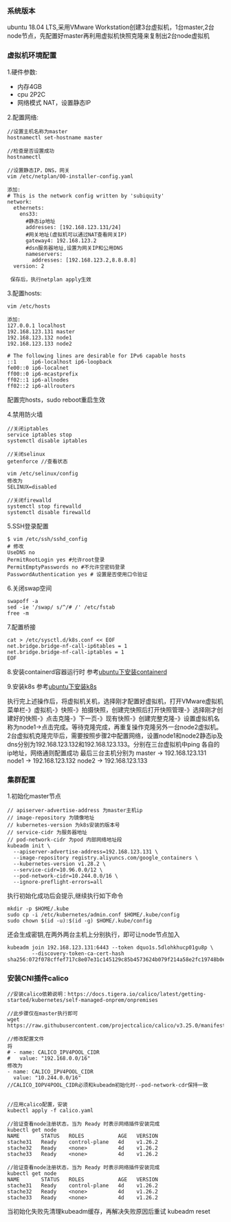 ### 系统版本
ubuntu 18.04 LTS,采用VMware Workstation创建3台虚拟机，1台master,2台node节点，先配置好master再利用虚拟机快照克隆来复制出2台node虚拟机

### 虚拟机环境配置
1.硬件参数:
- 内存4GB
- cpu 2P2C
- 网络模式 NAT，设置静态IP

2.配置网络:
```
//设置主机名称为master
hostnamectl set-hostname master

//检查是否设置成功
hostnamectl

//设置静态IP，DNS，网关
vim /etc/netplan/00-installer-config.yaml

添加:
# This is the network config written by 'subiquity'
network:
  ethernets:
    ens33:
      #静态ip地址
      addresses: [192.168.123.131/24]
      #网关地址(虚拟机可以通过NAT查看网关IP)
      gateway4: 192.168.123.2
      #dsn服务器地址,设置为网关IP和公用DNS
      nameservers:
        addresses: [192.168.123.2,8.8.8.8]
  version: 2

 保存后，执行netplan apply生效
```

3.配置hosts:
```
vim /etc/hosts

添加:
127.0.0.1 localhost
192.168.123.131 master
192.168.123.132 node1
192.168.123.133 node2

# The following lines are desirable for IPv6 capable hosts
::1     ip6-localhost ip6-loopback
fe00::0 ip6-localnet
ff00::0 ip6-mcastprefix
ff02::1 ip6-allnodes
ff02::2 ip6-allrouters
```
配置完hosts，sudo reboot重启生效

4.禁用防火墙
```
//关闭iptables
service iptables stop
systemctl disable iptables

//关闭selinux
getenforce //查看状态

vim /etc/selinux/config
修改为
SELINUX=disabled

//关闭firewalld
systemctl stop firewalld
systemctl disable firewalld

```

5.SSH登录配置
```
$ vim /etc/ssh/sshd_config
# 修改
UseDNS no
PermitRootLogin yes #允许root登录
PermitEmptyPasswords no #不允许空密码登录
PasswordAuthentication yes # 设置是否使用口令验证
```

6.关闭swap空间
```
swapoff -a
sed -ie '/swap/ s/^/# /' /etc/fstab 
free -m
```

7.配置桥接
```
cat > /etc/sysctl.d/k8s.conf << EOF
net.bridge.bridge-nf-call-ip6tables = 1
net.bridge.bridge-nf-call-iptables = 1
EOF
```

8.安装containerd容器运行时
参考[ubuntu下安装containerd](./install-containerd.md)


9.安装k8s
参考[ubuntu下安装k8s](./install-k8s.md)


执行完上述操作后，将虚拟机关机，选择刚才配置好虚拟机，打开VMware虚拟机菜单栏-》虚拟机-》快照-》拍摄快照，创建完快照后打开快照管理-》选择刚才创建好的快照-》点击克隆-》下一页-》现有快照-》创建完整克隆-》设置虚拟机名称为node1->点击完成。等待克隆完成，再重复操作克隆另外一台node2虚拟机。2台虚拟机克隆完毕后，需要按照步骤2中配置网络，设置node1和node2静态ip及dns分别为192.168.123.132和192.168.123.133。分别在三台虚拟机中ping 各自的ip地址，网络通则配置成功
最后三台主机分别为
master -> 192.168.123.131
node1  -> 192.168.123.132
node2  -> 192.168.123.133

### 集群配置
1.初始化master节点
```
// apiserver-advertise-address 为master主机ip
// image-repository 为镜像地址
// kubernetes-version 为k8s安装的版本号
// service-cidr 为服务器地址
// pod-network-cidr 为pod 内部网络地址段
kubeadm init \
  --apiserver-advertise-address=192.168.123.131 \
  --image-repository registry.aliyuncs.com/google_containers \
  --kubernetes-version v1.28.2 \
  --service-cidr=10.96.0.0/12 \
  --pod-network-cidr=10.244.0.0/16 \
  --ignore-preflight-errors=all
```

执行初始化成功后会提示,继续执行如下命令
```
mkdir -p $HOME/.kube
sudo cp -i /etc/kubernetes/admin.conf $HOME/.kube/config
sudo chown $(id -u):$(id -g) $HOME/.kube/config
```
还会生成密钥,在两外两台主机上分别执行，即可让node节点加入
```
kubeadm join 192.168.123.131:6443 --token dquo1s.5dlohkhucp01gu8p \
        --discovery-token-ca-cert-hash sha256:072f078cffef717c8e07e31c145129c85b4573624b079f214a58e2fc19748b0e
```

### 安装CNI插件calico
```
//安装calico依赖说明：https://docs.tigera.io/calico/latest/getting-started/kubernetes/self-managed-onprem/onpremises

//此步骤仅在master执行即可
wget https://raw.githubusercontent.com/projectcalico/calico/v3.25.0/manifests/calico.yaml

//修改配置文件
将
# - name: CALICO_IPV4POOL_CIDR
#   value: "192.168.0.0/16"
修改为
- name: CALICO_IPV4POOL_CIDR
  value: "10.244.0.0/16"
//CALICO_IOPV4POOL_CIDR必须和kubeadm初始化时--pod-network-cdr保持一致


//应用calico配置，安装
kubectl apply -f calico.yaml

//验证查看node注册状态，当为 Ready 时表示网络插件安装完成
kubectl get node
NAME       STATUS   ROLES           AGE   VERSION
stache31   Ready    control-plane   4d    v1.26.2
stache32   Ready    <none>          4d    v1.26.2
stache33   Ready    <none>          4d    v1.26.2

//验证查看node注册状态，当为 Ready 时表示网络插件安装完成
kubectl get node
NAME       STATUS   ROLES           AGE   VERSION
stache31   Ready    control-plane   4d    v1.26.2
stache32   Ready    <none>          4d    v1.26.2
stache33   Ready    <none>          4d    v1.26.2
```

当初始化失败先清理kubeadm缓存，再解决失败原因后重试
kubeadm reset



